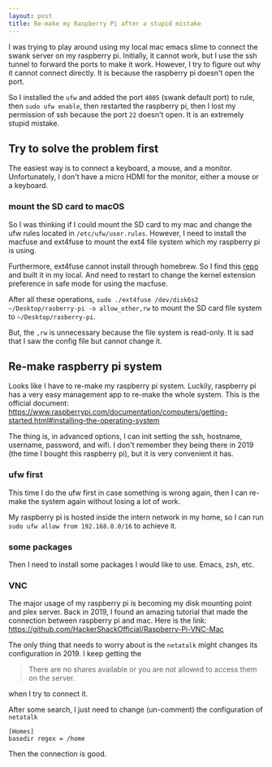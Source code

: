 ```yaml
---
layout: post
title: Re-make my Raspberry Pi after a stupid mistake
---
```


I was trying to play around using my local mac emacs slime to connect the swank server on my raspberry pi. Initially, it cannot work, but I use the ssh tunnel to forward the ports to make it work. However, I try to figure out why it cannot connect directly. It is because the raspberry pi doesn't open the port. 

So I installed the `ufw` and added the port `4005` (swank default port) to rule, then `sudo ufw enable`, then restarted the raspberry pi, then I lost my permission of ssh because the port `22` doesn't open. It is an extremely stupid mistake. 

## Try to solve the problem first ##

The easiest way is to connect a keyboard, a mouse, and a monitor. Unfortunately, I don't have a micro HDMI for the monitor, either a mouse or a keyboard. 

### mount the SD card to  macOS ###

So I was thinking if I could mount the SD card to my mac and change the ufw rules located in `/etc/ufw/user.rules`. However, I need to install the macfuse and ext4fuse to mount the ext4 file system which my raspberry pi is using. 

Furthermore, ext4fuse cannot install through homebrew. So I find this [repo](https://github.com/gerard/ext4fuse) and built it in my local. And need to restart to change the kernel extension preference in safe mode for using the macfuse.

After all these operations, `sudo ./ext4fuse /dev/disk6s2 ~/Desktop/rasberry-pi -o allow_other,rw` to mount the SD card file system to `~/Desktop/rasberry-pi`.

But, the `,rw` is unnecessary because the file system is read-only. It is sad that I saw the config file but cannot change it.

## Re-make raspberry pi system ##

Looks like I have to re-make my raspberry pi system. Luckily, raspberry pi has a very easy management app to re-make the whole system. This is the official document: https://www.raspberrypi.com/documentation/computers/getting-started.html#installing-the-operating-system

The thing is, in advanced options, I can init setting the ssh, hostname, username, password, and wifi. I don't remember they being there in 2019 (the time I bought this raspberry pi), but it is very convenient it has.

### ufw first ###

This time I do the ufw first in case something is wrong again, then I can re-make the system again without losing a lot of work. 

My raspberry pi is hosted inside the intern network in my home, so I can run `sudo ufw allow from 192.168.0.0/16` to achieve it. 

### some packages ###

Then I need to install some packages I would like to use. Emacs, zsh, etc.

### VNC ###

The major usage of my raspberry pi is becoming my disk mounting point and plex server. Back in 2019, I found an amazing tutorial that made the connection between raspberry pi and mac. Here is the link: https://github.com/HackerShackOfficial/Raspberry-Pi-VNC-Mac

The only thing that needs to worry about is the `netatalk` might changes its configuration in 2019. I keep getting the 

> There are no shares available or you are not allowed to access them on the server. 

when I try to connect it. 

After some search, I just need to change (un-comment) the configuration of `netatalk` 

```
[Homes]
basedir regex = /home
```

Then the connection is good.
